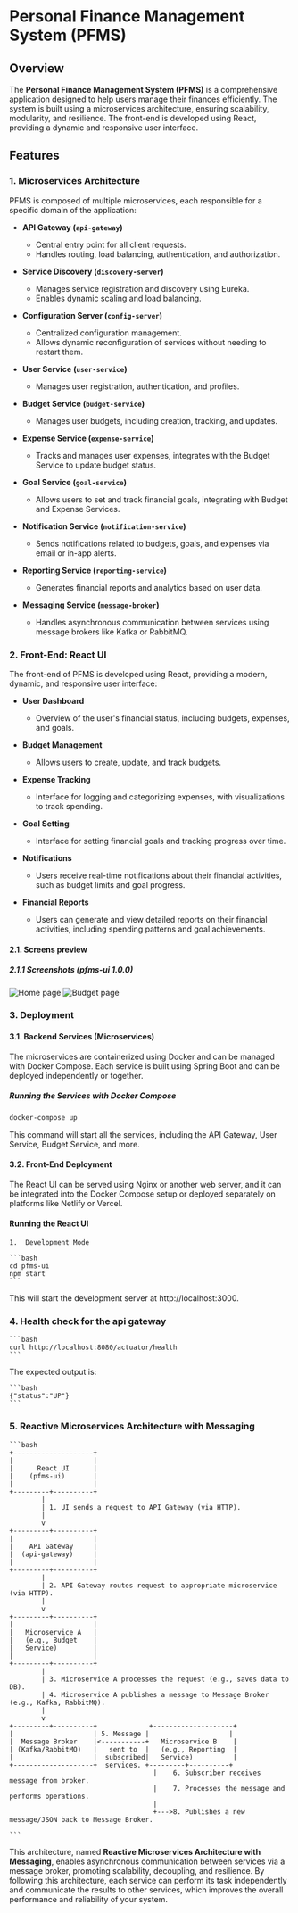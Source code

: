 # Personal Finance Management System (PFMS)

## Overview

The **Personal Finance Management System (PFMS)** is a comprehensive application designed to help users manage their finances efficiently. The system is built using a microservices architecture, ensuring scalability, modularity, and resilience. The front-end is developed using React, providing a dynamic and responsive user interface.

## Features

### 1. Microservices Architecture

PFMS is composed of multiple microservices, each responsible for a specific domain of the application:

- **API Gateway (`api-gateway`)**
  - Central entry point for all client requests.
  - Handles routing, load balancing, authentication, and authorization.
  
- **Service Discovery (`discovery-server`)**
  - Manages service registration and discovery using Eureka.
  - Enables dynamic scaling and load balancing.
  
- **Configuration Server (`config-server`)**
  - Centralized configuration management.
  - Allows dynamic reconfiguration of services without needing to restart them.
  
- **User Service (`user-service`)**
  - Manages user registration, authentication, and profiles.
  
- **Budget Service (`budget-service`)**
  - Manages user budgets, including creation, tracking, and updates.
  
- **Expense Service (`expense-service`)**
  - Tracks and manages user expenses, integrates with the Budget Service to update budget status.
  
- **Goal Service (`goal-service`)**
  - Allows users to set and track financial goals, integrating with Budget and Expense Services.
  
- **Notification Service (`notification-service`)**
  - Sends notifications related to budgets, goals, and expenses via email or in-app alerts.
  
- **Reporting Service (`reporting-service`)**
  - Generates financial reports and analytics based on user data.
  
- **Messaging Service (`message-broker`)**
  - Handles asynchronous communication between services using message brokers like Kafka or RabbitMQ.

### 2. Front-End: React UI

The front-end of PFMS is developed using React, providing a modern, dynamic, and responsive user interface:

- **User Dashboard**
  - Overview of the user's financial status, including budgets, expenses, and goals.
  
- **Budget Management**
  - Allows users to create, update, and track budgets.
  
- **Expense Tracking**
  - Interface for logging and categorizing expenses, with visualizations to track spending.
  
- **Goal Setting**
  - Interface for setting financial goals and tracking progress over time.
  
- **Notifications**
  - Users receive real-time notifications about their financial activities, such as budget limits and goal progress.
  
- **Financial Reports**
  - Users can generate and view detailed reports on their financial activities, including spending patterns and goal achievements.

#### 2.1. Screens preview

##### 2.1.1 Screenshots (pfms-ui 1.0.0)
![Home page](public/preview/home-page-preview.png)
![Budget page](public/preview/budget-page-preview.png)


### 3. Deployment

#### 3.1. Backend Services (Microservices)

The microservices are containerized using Docker and can be managed with Docker Compose. Each service is built using Spring Boot and can be deployed independently or together.

##### Running the Services with Docker Compose

```bash
docker-compose up
```

This command will start all the services, including the API Gateway, User Service, Budget Service, and more.

#### 3.2. Front-End Deployment

The React UI can be served using Nginx or another web server, and it can be integrated into the Docker Compose setup or deployed separately on platforms like Netlify or Vercel.

#### Running the React UI

	1.	Development Mode

    ```bash
    cd pfms-ui
    npm start
    ```

This will start the development server at http://localhost:3000.

### 4. Health check for the api gateway 

    ```bash
    curl http://localhost:8080/actuator/health
    ```

The expected output is:

    ```bash
    {"status":"UP"}
    ```

### 5. Reactive Microservices Architecture with Messaging

    ```bash
    +--------------------+
    |                    |
    |      React UI      |
    |    (pfms-ui)       |
    |                    |
    +---------+----------+
            |
            | 1. UI sends a request to API Gateway (via HTTP).
            |
            v
    +---------+----------+
    |                    |
    |    API Gateway     |  
    |  (api-gateway)     |  
    |                    |
    +---------+----------+
            |
            | 2. API Gateway routes request to appropriate microservice (via HTTP).
            |
            v
    +---------+----------+
    |                    |
    |   Microservice A   |  
    |   (e.g., Budget    |
    |   Service)         |
    |                    |
    +---------+----------+
            |
            | 3. Microservice A processes the request (e.g., saves data to DB).
            | 4. Microservice A publishes a message to Message Broker (e.g., Kafka, RabbitMQ).
            |
            v
    +---------+----------+             +--------------------+
    |                    | 5. Message |                    |
    |  Message Broker    |<-----------+   Microservice B    |
    | (Kafka/RabbitMQ)   |   sent to  |   (e.g., Reporting  |
    |                    |  subscribed|   Service)          |
    +--------------------+  services. +---------+----------+
                                        |    6. Subscriber receives message from broker.
                                        |    7. Processes the message and performs operations.
                                        |
                                        +--->8. Publishes a new message/JSON back to Message Broker.
                                                    
    ```

This architecture, named **Reactive Microservices Architecture with Messaging**, enables asynchronous communication between services via a message broker, promoting scalability, decoupling, and resilience. By following this architecture, each service can perform its task independently and communicate the results to other services, which improves the overall performance and reliability of your system.


